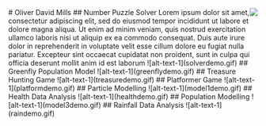 <img align="right" src="doc/subpagelist.png">
# Oliver David Mills
## Number Puzzle Solver
Lorem ipsum dolor sit amet, consectetur adipiscing elit, sed do eiusmod tempor incididunt ut labore et dolore magna aliqua. Ut enim ad minim veniam, quis nostrud exercitation ullamco laboris nisi ut aliquip ex ea commodo consequat. Duis aute irure dolor in reprehenderit in voluptate velit esse cillum dolore eu fugiat nulla pariatur. Excepteur sint occaecat cupidatat non proident, sunt in culpa qui officia deserunt mollit anim id est laborum
![alt-text-1](solverdemo.gif)  
## Greenfly Population Model
![alt-text-1](greenflydemo.gif) 
## Treasure Hunting Game
![alt-text-1](treasuredemo.gif) 
## Platformer Game
![alt-text-1](platformdemo.gif) 
## Particle Modelling
![alt-text-1](model1demo.gif) 
## Health Data Analysis
![alt-text-1](healthdemo.gif)  
## Population Modelling
![alt-text-1](model3demo.gif) 
## Rainfall Data Analysis
![alt-text-1](raindemo.gif)
